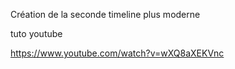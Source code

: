 Création de la seconde timeline plus moderne 

tuto youtube

https://www.youtube.com/watch?v=wXQ8aXEKVnc
